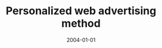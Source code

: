 ---
# Documentation: https://wowchemy.com/docs/managing-content/

title: Personalized web advertising method
subtitle: ''
summary: ''
authors:
- kazienko
- Michał Adamski
tags: []
categories: []
date: '2004-01-01'
lastmod: 2022-10-07T05:48:30Z
featured: false
draft: false

# Featured image
# To use, add an image named `featured.jpg/png` to your page's folder.
# Focal points: Smart, Center, TopLeft, Top, TopRight, Left, Right, BottomLeft, Bottom, BottomRight.
image:
  caption: ''
  focal_point: ''
  preview_only: false

# Projects (optional).
#   Associate this post with one or more of your projects.
#   Simply enter your project's folder or file name without extension.
#   E.g. `projects = ["internal-project"]` references `content/project/deep-learning/index.md`.
#   Otherwise, set `projects = []`.
projects: []
publishDate: '2022-10-07T05:48:29.676121Z'
publication_types:
- '1'
abstract: ''
publication: '*Adaptive hypermedia and adaptive web-based systems. Third International
  Conference, AH 2004. Proceedings, Eindhoven, The Netherlands, August 23-26, 2004*'
doi: 10.1007/978-3-540-27780-4_18
---